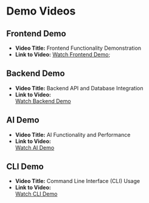 # Demo Videos

## Frontend Demo

- **Video Title:** Frontend Functionality Demonstration
- **Link to Video:**
  [Watch Frontend Demo](https://#);

## Backend Demo

- **Video Title:** Backend API and Database Integration
- **Link to Video:**  
  [Watch Backend Demo](https://drive.google.com/file/d/1Guq_hKulz7EWsuXJVNUa0Aape5zTlGo5/view?usp=sharing)

## AI Demo

- **Video Title:** AI Functionality and Performance
- **Link to Video:**  
  [Watch AI Demo](https://#)

## CLI Demo

- **Video Title:** Command Line Interface (CLI) Usage
- **Link to Video:**  
  [Watch CLI Demo](https://#)
